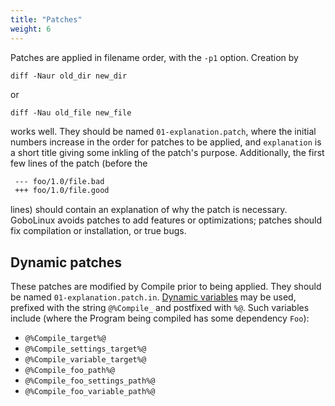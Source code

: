 ```yaml
---
title: "Patches"
weight: 6
---
```


Patches are applied in filename order, with the `-p1` option. Creation by

```fish
diff -Naur old_dir new_dir
```

or

```fish
diff -Nau old_file new_file
```

works well. They should be named `01-explanation.patch`, where the initial
numbers increase in the order for patches to be applied, and `explanation` is a
short title giving some inkling of the patch's purpose. Additionally, the first
few lines of the patch (before the

```diff
 --- foo/1.0/file.bad
 +++ foo/1.0/file.good
```

lines) should contain an explanation of why the patch is necessary. GoboLinux
avoids patches to add features or optimizations; patches should fix compilation
or installation, or true bugs.

## Dynamic patches

These patches are modified by Compile prior to being applied. They should be
named `01-explanation.patch.in`. [Dynamic variables](#dynamic-variables) may be
used, prefixed with the string `@%Compile_` and postfixed with `%@`. Such
variables include (where the Program being compiled has some dependency `Foo`):

-   `@%Compile_target%@`
-   `@%Compile_settings_target%@`
-   `@%Compile_variable_target%@`
-   `@%Compile_foo_path%@`
-   `@%Compile_foo_settings_path%@`
-   `@%Compile_foo_variable_path%@`